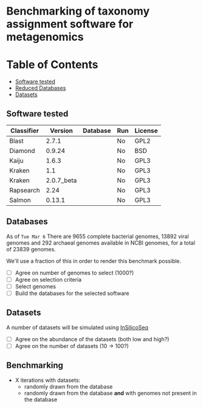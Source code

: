 # Benchmarking of taxonomy assignment software for metagenomics

# Table of Contents

- [Software tested](#software-tested)
- [Reduced Databases](#benchmarked-software)
- [Datasets](#datasets)

## Software tested

| Classifier | Version    | Database | Run | License |
| ---------- | ---------- | -------- | --- | ------- |
| Blast      | 2.7.1      |          | No  | GPL2    |
| Diamond    | 0.9.24     |          | No  | BSD     |
| Kaiju      | 1.6.3      |          | No  | GPL3    |
| Kraken     | 1.1        |          | No  | GPL3    |
| Kraken     | 2.0.7_beta |          | No  | GPL3    |
| Rapsearch  | 2.24       |          | No  | GPL3    |
| Salmon     | 0.13.1     |          | No  | GPL3    |

## Databases

As of `Tue Mar 6` There are 9655 complete bacterial genomes, 13892 viral genomes and 292 archaeal genomes available in NCBI genomes, for a total of 23839 genomes.

We'll use a fraction of this in order to render this benchmark possible.

- [ ] Agree on number of genomes to select (1000?)
- [ ] Agree on selection criteria
- [ ] Select genomes
- [ ] Build the databases for the selected software

## Datasets

A number of datasets will be simulated using [InSilicoSeq](https://github.com/HadrienG/InSilicoSeq)

- [ ] Agree on the abundance of the datasets (both low and high?)
- [ ] Agree on the number of datasets (10 -> 100?)

## Benchmarking

- X iterations with datasets:
  - randomly drawn from the database
  - randomly drawn from the database **and** with genomes not present in the database
